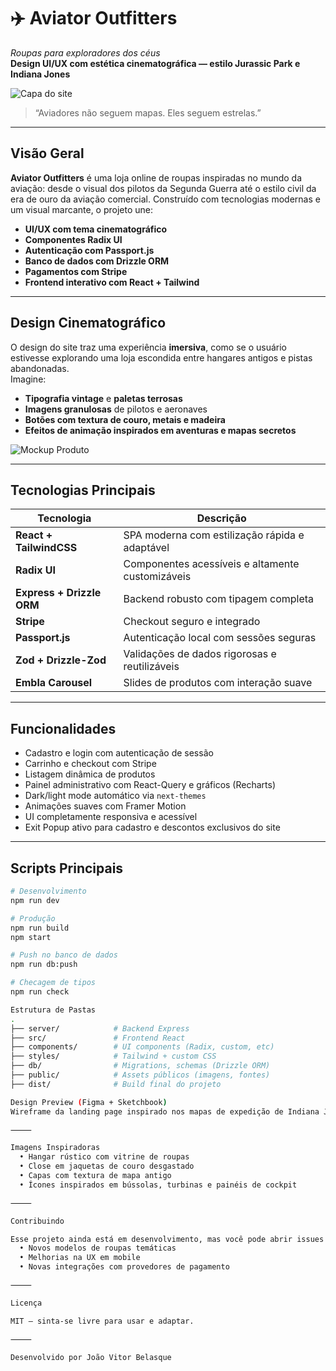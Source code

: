 # ✈️ Aviator Outfitters  
*Roupas para exploradores dos céus*  
**Design UI/UX com estética cinematográfica — estilo Jurassic Park e Indiana Jones**

![Capa do site]([qhttps://cdn.midjourney.com/30f33d1b-aviator-cover.jpg](https://github.com/vitorjoaodev/E-commerce-inteligente/blob/main/site.jpg?raw=true)](https://github.com/vitorjoaodev/E-commerce-inteligente/blob/main/site.jpg?raw=true))  
> “Aviadores não seguem mapas. Eles seguem estrelas.”  

---

## Visão Geral

**Aviator Outfitters** é uma loja online de roupas inspiradas no mundo da aviação: desde o visual dos pilotos da Segunda Guerra até o estilo civil da era de ouro da aviação comercial. Construído com tecnologias modernas e um visual marcante, o projeto une:

- **UI/UX com tema cinematográfico**
- **Componentes Radix UI**
- **Autenticação com Passport.js**
- **Banco de dados com Drizzle ORM**
- **Pagamentos com Stripe**
- **Frontend interativo com React + Tailwind**

---

## Design Cinematográfico

O design do site traz uma experiência **imersiva**, como se o usuário estivesse explorando uma loja escondida entre hangares antigos e pistas abandonadas.  
Imagine:

- **Tipografia vintage** e **paletas terrosas**  
- **Imagens granulosas** de pilotos e aeronaves  
- **Botões com textura de couro, metais e madeira**  
- **Efeitos de animação inspirados em aventuras e mapas secretos**

![Mockup Produto](https://cdn.midjourney.com/mockup-aviator-jacket.jpg)

---

## Tecnologias Principais

| Tecnologia | Descrição |
|-----------|-----------|
| **React + TailwindCSS** | SPA moderna com estilização rápida e adaptável |
| **Radix UI** | Componentes acessíveis e altamente customizáveis |
| **Express + Drizzle ORM** | Backend robusto com tipagem completa |
| **Stripe** | Checkout seguro e integrado |
| **Passport.js** | Autenticação local com sessões seguras |
| **Zod + Drizzle-Zod** | Validações de dados rigorosas e reutilizáveis |
| **Embla Carousel** | Slides de produtos com interação suave |

---

## Funcionalidades

- Cadastro e login com autenticação de sessão
- Carrinho e checkout com Stripe
- Listagem dinâmica de produtos
- Painel administrativo com React-Query e gráficos (Recharts)
- Dark/light mode automático via `next-themes`
- Animações suaves com Framer Motion
- UI completamente responsiva e acessível
- Exit Popup ativo para cadastro e descontos exclusivos do site


---

## Scripts Principais

```bash
# Desenvolvimento
npm run dev

# Produção
npm run build
npm start

# Push no banco de dados
npm run db:push

# Checagem de tipos
npm run check

Estrutura de Pastas
.
├── server/            # Backend Express
├── src/               # Frontend React
├── components/        # UI components (Radix, custom, etc)
├── styles/            # Tailwind + custom CSS
├── db/                # Migrations, schemas (Drizzle ORM)
├── public/            # Assets públicos (imagens, fontes)
├── dist/              # Build final do projeto

Design Preview (Figma + Sketchbook)
Wireframe da landing page inspirado nos mapas de expedição de Indiana Jones.

⸻

Imagens Inspiradoras
  •	Hangar rústico com vitrine de roupas
  •	Close em jaquetas de couro desgastado
  •	Capas com textura de mapa antigo
  •	Ícones inspirados em bússolas, turbinas e painéis de cockpit

⸻

Contribuindo

Esse projeto ainda está em desenvolvimento, mas você pode abrir issues e sugestões para:
  •	Novos modelos de roupas temáticas
  •	Melhorias na UX em mobile
  •	Novas integrações com provedores de pagamento

⸻

Licença

MIT — sinta-se livre para usar e adaptar.

⸻

Desenvolvido por João Vitor Belasque
